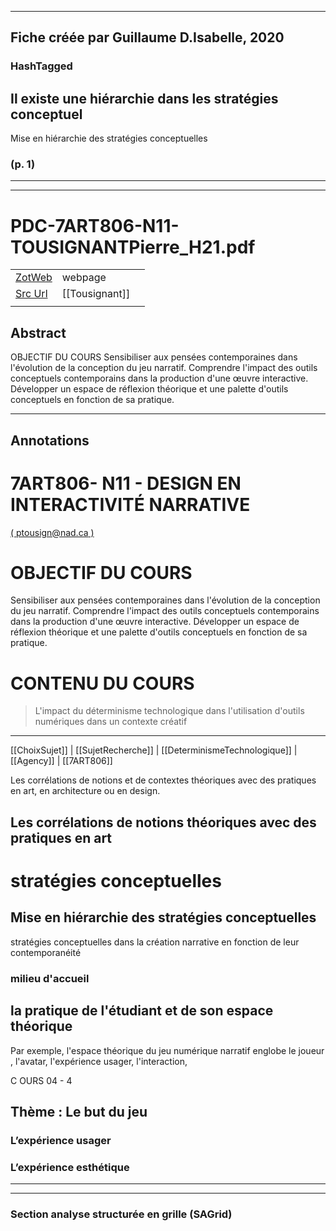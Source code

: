 
----
Fiche créée par Guillaume D.Isabelle, 2020 
---- 

### HashTagged 






## Il existe une hiérarchie dans les stratégies conceptuel


Mise en hiérarchie des stratégies conceptuelles




### (p. 1) 






----

----



# PDC-7ART806-N11-TOUSIGNANTPierre_H21.pdf



|       |       |       |
|  ---  |  ---  |  ---  |
|   [ZotWeb](http://zotero.org/users/180474/items/YQNWEL6K)    | webpage      |       |
|   [Src Url](https://moodle.uqac.ca/pluginfile.php/550653/mod_resource/content/1/7ART806-N11-TOUSIGNANTPierre_H21.pdf)    |  [[Tousignant]]     |       |
|       |       |       |


## Abstract

OBJECTIF DU COURS
Sensibiliser aux pensées contemporaines dans l'évolution de la conception du jeu narratif. Comprendre l'impact des outils conceptuels contemporains dans la production d'une œuvre interactive. Développer un espace de réflexion théorique et une palette d'outils conceptuels en fonction de sa pratique.

----

## Annotations

7ART806- N11 - DESIGN EN INTERACTIVITÉ NARRATIVE
================================================



 [( ptousign@nad.ca )](mailto:ptousign@nad.ca)



OBJECTIF DU COURS
=================



  

Sensibiliser aux pensées contemporaines dans l'évolution de la conception du jeu narratif. Comprendre l'impact des outils conceptuels contemporains dans la production d'une œuvre interactive. Développer un espace de réflexion théorique et une palette d'outils conceptuels en fonction de sa pratique.



CONTENU DU COURS
================



>L'impact du déterminisme technologique dans l'utilisation d'outils numériques dans un contexte créatif
--------------------------------------------------------------------------------------------------------  
[[ChoixSujet]] | [[SujetRecherche]] | [[DeterminismeTechnologique]] | [[Agency]] | [[7ART806]] 





Les corrélations de notions et de contextes théoriques avec des pratiques en art, en architecture ou en design.

Les corrélations de notions théoriques avec des pratiques en art
----------------------------------------------------------------



stratégies conceptuelles
========================



Mise en hiérarchie des stratégies conceptuelles
-----------------------------------------------



stratégies conceptuelles dans la création narrative en fonction de leur contemporanéité



### milieu d'accueil



la pratique de l'étudiant et de son espace théorique
----------------------------------------------------



Par exemple, l'espace théorique du jeu numérique narratif englobe le joueur , l'avatar, l'expérience usager, l'interaction,



C OURS 04 - 4



Thème : Le but du jeu
---------------------



### L’expérience usager



### L’expérience esthétique






----

----



### Section analyse structurée en grille (SAGrid)


